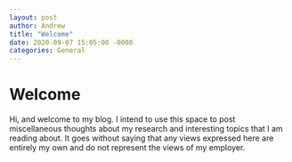 ```yaml
---
layout: post
author: Andrew
title: "Welcome"
date: 2020-09-07 15:05:00 -0000
categories: General
---
```


# Welcome
Hi, and welcome to my blog. I intend to use this space to post miscellaneous thoughts about my research and interesting topics that I am reading about. It goes without saying that any views expressed here are entirely my own and do not represent the views of my employer.  

